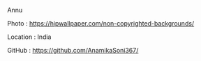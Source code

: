 Annu

Photo : https://hipwallpaper.com/non-copyrighted-backgrounds/

Location : India

GitHub : https://github.com/AnamikaSoni367/
